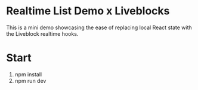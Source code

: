 # Realtime List Demo x Liveblocks

This is a mini demo showcasing the ease of replacing local React state with the Liveblock realtime hooks.

# Start

1. npm install
2. npm run dev
